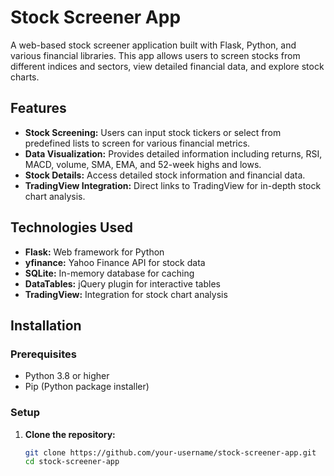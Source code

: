 # Stock Screener App

A web-based stock screener application built with Flask, Python, and various financial libraries. This app allows users to screen stocks from different indices and sectors, view detailed financial data, and explore stock charts.

## Features

- **Stock Screening:** Users can input stock tickers or select from predefined lists to screen for various financial metrics.
- **Data Visualization:** Provides detailed information including returns, RSI, MACD, volume, SMA, EMA, and 52-week highs and lows.
- **Stock Details:** Access detailed stock information and financial data.
- **TradingView Integration:** Direct links to TradingView for in-depth stock chart analysis.

## Technologies Used

- **Flask:** Web framework for Python
- **yfinance:** Yahoo Finance API for stock data
- **SQLite:** In-memory database for caching
- **DataTables:** jQuery plugin for interactive tables
- **TradingView:** Integration for stock chart analysis

## Installation

### Prerequisites

- Python 3.8 or higher
- Pip (Python package installer)

### Setup

1. **Clone the repository:**

   ```bash
   git clone https://github.com/your-username/stock-screener-app.git
   cd stock-screener-app
